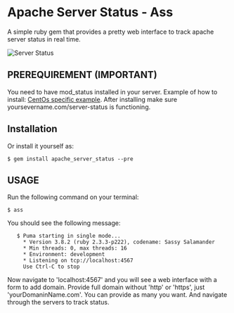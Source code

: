 # Apache Server Status - Ass

A simple ruby gem that provides a pretty web interface to track apache server status in real time.

![Server Status](https://ibb.co/cvTrrF)


## PREREQUIREMENT (IMPORTANT)

You need to have mod_status installed in your server. Example of how to install: [CentOs specific example](http://www.tecmint.com/monitor-apache-web-server-load-and-page-statistics/). After installing make sure yoursevername.com/server-status is functioning.

## Installation
Or install it yourself as:

    $ gem install apache_server_status --pre


## USAGE

Run the following command on your terminal:

    $ ass

You should see the following message:

```
   $ Puma starting in single mode...
     * Version 3.8.2 (ruby 2.3.3-p222), codename: Sassy Salamander
     * Min threads: 0, max threads: 16
     * Environment: development
     * Listening on tcp://localhost:4567
     Use Ctrl-C to stop
```

Now navigate to 'localhost:4567' and you will see a web interface with a form to add domain. Provide full domain without 'http' or 'https', just 'yourDomaninName.com'. You can provide as many you want. And navigate through the servers to track status.
